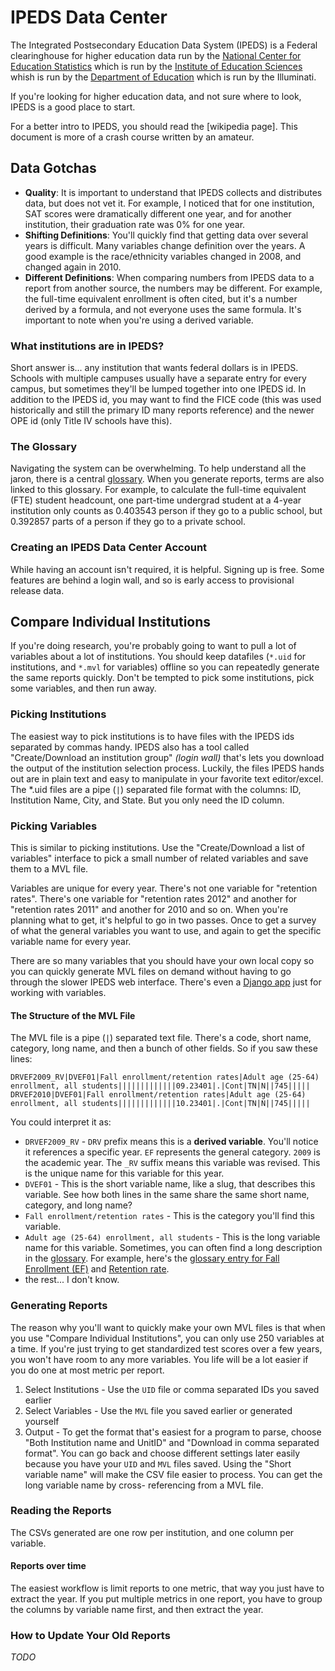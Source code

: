 IPEDS Data Center
=================

The Integrated Postsecondary Education Data System (IPEDS) is a Federal
clearinghouse for higher education data run by the [National Center for
Education Statistics] which is run by the [Institute of Education Sciences]
whish is run by the [Department of Education] which is run by the Illuminati.

If you're looking for higher education data, and not sure where to look, IPEDS
is a good place to start.

For a better intro to IPEDS, you should read the [wikipedia page]. This
document is more of a crash course written by an amateur.

  [National Center for Education Statistics]: http://nces.ed.gov/
  [Institute of Education Sciences]: http://ies.ed.gov/
  [Department of Education]: http://www.ed.gov/


Data Gotchas
------------

- **Quality**: It is important to understand that IPEDS collects and
  distributes data, but does not vet it. For example, I noticed that for one
  institution, SAT scores were dramatically different one year, and for another
  institution, their graduation rate was 0% for one year.
- **Shifting Definitions**: You'll quickly find that getting data over several
  years is difficult. Many variables change definition over the years. A good
  example is the race/ethnicity variables changed in 2008, and changed again in
  2010.
- **Different Definitions**: When comparing numbers from IPEDS data to a report
  from another source, the numbers may be different. For example, the full-time
  equivalent enrollment is often cited, but it's a number derived by a formula,
  and not everyone uses the same formula. It's important to note when you're
  using a derived variable.


### What institutions are in IPEDS?

Short answer is... any institution that wants federal dollars is in IPEDS.
Schools with multiple campuses usually have a separate entry for every campus,
but sometimes they'll be lumped together into one IPEDS id. In addition to the
IPEDS id, you may want to find the FICE code (this was used historically and
still the primary ID many reports reference) and the newer OPE id (only Title
IV schools have this).


### The Glossary

Navigating the system can be overwhelming. To help understand all the jaron,
there is a central [glossary]. When you generate reports, terms are also linked
to this glossary. For example, to calculate the full-time equivalent (FTE)
student headcount, one part-time undergrad student at a 4-year institution only
counts as 0.403543 person if they go to a public school, but 0.392857 parts of
a person if they go to a private school.

  [glossary]: http://nces.ed.gov/ipeds/glossary/


### Creating an IPEDS Data Center Account

While having an account isn't required, it is helpful. Signing up is free. Some
features are behind a login wall, and so is early access to provisional release
data.


Compare Individual Institutions
-------------------------------

If you're doing research, you're probably going to want to pull a lot of
variables about a lot of institutions. You should keep datafiles (`*.uid` for
institutions, and `*.mvl` for variables) offline so you can repeatedly generate
the same reports quickly. Don't be tempted to pick some institutions, pick some
variables, and then run away.

### Picking Institutions

The easiest way to pick institutions is to have files with the IPEDS ids
separated by commas handy. IPEDS also has a tool called "Create/Download an
institution group" *(login wall)* that's lets you download the output of the
institution selection process. Luckily, the files IPEDS hands out are in plain
text and easy to manipulate in your favorite text editor/excel. The *.uid files
are a pipe (`|`) separated file format with the columns: ID, Institution Name,
City, and State. But you only need the ID column.

### Picking Variables

This is similar to picking institutions. Use the "Create/Download a list of
variables" interface to pick a small number of related variables and save them
to a MVL file.

Variables are unique for every year. There's not one variable for "retention
rates". There's one variable for "retention rates 2012" and another for
"retention rates 2011" and another for 2010 and so on. When you're planning
what to get, it's helpful to go in two passes. Once to get a survey of what the
general variables you want to use, and again to get the specific variable name
for every year.

There are so many variables that you should have your own local copy so you can
quickly generate MVL files on demand without having to go through the slower
IPEDS web interface. There's even a [Django
app](https://github.com/texastribune/ipeds_reporter) just for working with
variables.

#### The Structure of the MVL File

The MVL file is a pipe (`|`) separated text file. There's a code, short name,
category, long name, and then a bunch of other fields. So if you saw these
lines:

    DRVEF2009_RV|DVEF01|Fall enrollment/retention rates|Adult age (25-64) enrollment, all students|||||||||||||09.23401|.|Cont|TN|N||745|||||
    DRVEF2010|DVEF01|Fall enrollment/retention rates|Adult age (25-64) enrollment, all students|||||||||||||10.23401|.|Cont|TN|N||745|||||

You could interpret it as:

* `DRVEF2009_RV` - `DRV` prefix means this is a **derived variable**. You'll
  notice it references a specific year. `EF` represents the general category.
  `2009` is the academic year. The `_RV` suffix means this variable was
  revised. This is the unique name for this variable for this year.
* `DVEF01` - This is the short variable name, like a slug, that describes this
  variable. See how both lines in the same share the same short name, category,
  and long name?
* `Fall enrollment/retention rates` - This is the category you'll find this
  variable.
* `Adult age (25-64) enrollment, all students` - This is the long variable name
  for this variable. Sometimes, you can often find a long description in the
  [glossary]. For example, here's the [glossary entry for Fall Enrollment
  (EF)](http://nces.ed.gov/ipeds/glossary/index.asp?id=802) and [Retention
  rate](http://nces.ed.gov/ipeds/glossary/?charindex=R).
* the rest... I don't know.

### Generating Reports

The reason why you'll want to quickly make your own MVL files is that when you
use "Compare Individual Institutions", you can only use 250 variables at a
time. If you're just trying to get standardized test scores over a few years,
you won't have room to any more variables. You life will be a lot easier if you
do one at most metric per report.

1. Select Institutions - Use the `UID` file or comma separated IDs you saved
   earlier
2. Select Variables - Use the `MVL` file you saved earlier or generated
   yourself
3. Output - To get the format that's easiest for a program to parse, choose
   "Both Institution name and UnitID" and "Download in comma separated format".
   You can go back and choose different settings later easily because you have
   your `UID` and `MVL` files saved. Using the "Short variable name" will make
   the CSV file easier to process. You can get the long variable name by cross-
   referencing from a MVL file.

### Reading the Reports

The CSVs generated are one row per institution, and one column per variable.

#### Reports over time

The easiest workflow is limit reports to one metric, that way you just have to
extract the year. If you put multiple metrics in one report, you have to group
the columns by variable name first, and then extract the year.

### How to Update Your Old Reports

_TODO_
